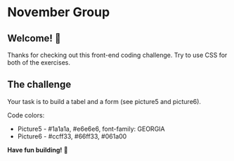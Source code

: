 # November Group

## Welcome! 👋

Thanks for checking out this front-end coding challenge.
Try to use CSS for both of the exercises.

## The challenge

Your task is to build a tabel and a form (see picture5 and picture6). 

Code colors: 

- Picture5 - #1a1a1a, #e6e6e6, font-family: GEORGIA
- Picture6 - #ccff33, #66ff33, #061a00


**Have fun building!** 🚀
